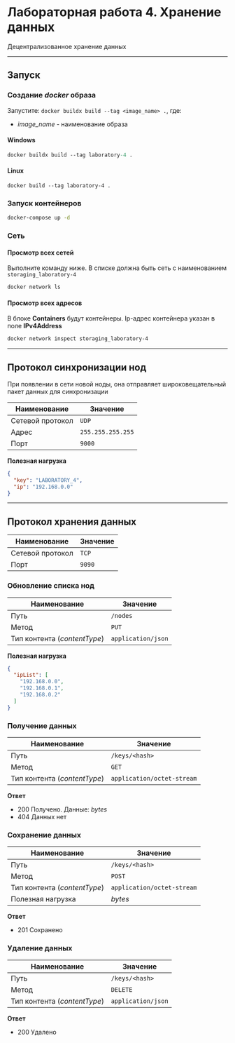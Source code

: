 # Лабораторная работа 4. Хранение данных

Децентрализованное хранение данных

---

## Запуск

### Создание *docker* образа

Запустите: `docker buildx build --tag <image_name> .`, где:

- *image_name* - наименование образа

#### Windows

```ps
docker buildx build --tag laboratory-4 .
```

#### Linux

```shell
docker build --tag laboratory-4 .
```

### Запуск контейнеров

```sh
docker-compose up -d
```

### Сеть

#### Просмотр всех сетей

Выполните команду ниже. В списке должна быть сеть с наименованием `storaging_laboratory-4`

```sh
docker network ls
```

#### Просмотр всех адресов

В блоке **Containers** будут контейнеры. Ip-адрес контейнера указан в поле **IPv4Address**

```sh
docker network inspect storaging_laboratory-4
```

---

## Протокол синхронизации нод

При появлении в сети новой ноды, она отправляет широковещательный пакет данных для синхронизации

| Наименование     | Значение          |
|------------------|-------------------|
| Сетевой протокол | `UDP`             |
| Адрес            | `255.255.255.255` |
| Порт             | `9000`            |

**Полезная нагрузка**

```json
{
  "key": "LABORATORY_4",
  "ip": "192.168.0.0"
}
```

---

## Протокол хранения данных

| Наименование     | Значение |
|------------------|----------|
| Сетевой протокол | `TCP`    |
| Порт             | `9090`   |

### Обновление списка нод

| Наименование                  | Значение           |
|-------------------------------|--------------------|
| Путь                          | `/nodes`           |
| Метод                         | `PUT`              |
| Тип контента (*contentType*)  | `application/json` |

**Полезная нагрузка**

```json
{
  "ipList": [
    "192.168.0.0",
    "192.168.0.1",
    "192.168.0.2"
  ]
}
```

### Получение данных

| Наименование                  | Значение                   |
|-------------------------------|----------------------------|
| Путь                          | `/keys/<hash>`             |
| Метод                         | `GET`                      |
| Тип контента (*contentType*)  | `application/octet-stream` |

**Ответ**

- 200 Получено. Данные: *bytes*
- 404 Данных нет

### Сохранение данных

| Наименование                 | Значение                   |
|------------------------------|----------------------------|
| Путь                         | `/keys/<hash>`             |
| Метод                        | `POST`                     |
| Тип контента (*contentType*) | `application/octet-stream` |
| Полезная нагрузка            | *bytes*                    |

**Ответ**

- 201 Сохранено

### Удаление данных

| Наименование                 | Значение           |
|------------------------------|--------------------|
| Путь                         | `/keys/<hash>`     |
| Метод                        | `DELETE`           |
| Тип контента (*contentType*) | `application/json` |

**Ответ**

- 200 Удалено
